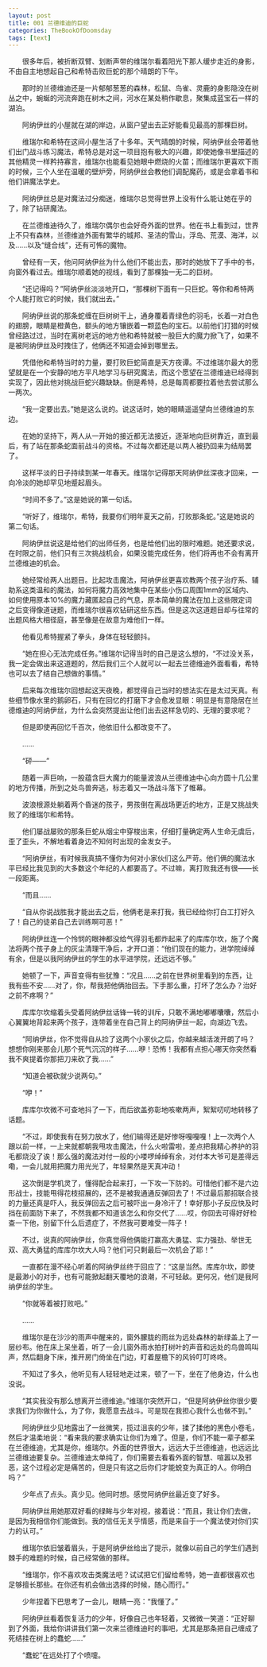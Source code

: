 ```yaml
---
layout: post
title: 001 兰德维迪的巨蛇
categories: TheBookOfDoomsday
tags: [text]
---
```


　　很多年后，被折断双臂、划断声带的维瑞尔看着阳光下那人缓步走近的身影，不由自主地想起自己和希特击败巨蛇的那个晴朗的下午。

　　那时的兰德维迪还是一片郁郁葱葱的森林，松鼠、鸟雀、灵鹿的身影隐没在树丛之中，蜿蜒的河流奔跑在树木之间，河水在某处稍作歇息，聚集成蓝宝石一样的湖泊。

　　阿纳伊丝的小屋就在湖的岸边，从窗户望出去正好能看见最高的那棵巨树。

　　维瑞尔和希特在这间小屋生活了十多年。天气晴朗的时候，阿纳伊丝会带着他们出门战斗练习魔法，希特总是对这一项目抱有极大的兴趣，即使她像书里描述的其他精灵一样矜持寡言，维瑞尔也能看见她眼中燃烧的火苗；而维瑞尔更喜欢下雨的时候，三个人坐在温暖的壁炉旁，阿纳伊丝会教他们调配魔药，或是会拿着书和他们讲魔法学史。

　　阿纳伊丝总是对魔法过分痴迷，维瑞尔总觉得世界上没有什么能让她在乎的了，除了钻研魔法。

　　在兰德维迪待久了，维瑞尔偶尔也会好奇外面的世界。他在书上看到过，世界上不只有森林，兰德维迪外面有繁华的城邦、圣洁的雪山，浮岛、荒漠、海洋，以及……以及“缝合线”，还有可怖的魔物。

　　曾经有一天，他问阿纳伊丝为什么他们不能出去，那时的她放下了手中的书，向窗外看过去。维瑞尔顺着她的视线，看到了那棵独一无二的巨树。

　　“还记得吗？”阿纳伊丝淡淡地开口，“那棵树下面有一只巨蛇。等你和希特两个人能打败它的时候，我们就出去。”

　　阿纳伊丝说的那条蛇缠在巨树树干上，通身覆着青绿色的羽毛，长着一对白色的翅膀，眼睛是橙黄色，额头的地方镶嵌着一颗蓝色的宝石。以前他们打猎的时候曾经路过过，当时在离树老远的地方他和希特就被一股巨大的魔力掀飞了，如果不是被阿纳伊丝及时拽住了，他俩还不知道会掉到哪里去。

　　凭借他和希特当时的力量，要打败巨蛇简直是天方夜谭。不过维瑞尔最大的愿望就是在一个安静的地方平凡地学习与研究魔法，而这个愿望在兰德维迪已经得到实现了，因此他对挑战巨蛇兴趣缺缺。倒是希特，总是每周都要拉着他去尝试那么一两次。

　　“我一定要出去。”她是这么说的。说这话时，她的眼睛遥遥望向兰德维迪的东边。

　　在她的坚持下，两人从一开始的接近都无法接近，逐渐地向巨树靠近，直到最后，有了站在那条蛇面前战斗的资格。不过每次都还是以两人被扔回来为结局罢了。

　　这样平淡的日子持续到某一年春天。维瑞尔记得那天阿纳伊丝深夜才回来，一向冷淡的她却罕见地蹙起眉头。

　　“时间不多了。”这是她说的第一句话。

　　“听好了，维瑞尔，希特，我要你们明年夏天之前，打败那条蛇。”这是她说的第二句话。

　　阿纳伊丝说这是给他们的出师任务，也是给他们出的限时难题。她还要求说，在时限之前，他们只有三次挑战机会，如果没能完成任务，他们将再也不会有离开兰德维迪的机会。

　　她经常给两人出题目。比起攻击魔法，阿纳伊丝更喜欢教两个孩子治疗系、辅助系这类温和的魔法，如何将魔力高效地集中在某些小伤口周围1mm的区域内、如何使用原本10%的魔力藏匿起自己的气息，原本简单的魔法在加上这些限定词之后变得像道谜题，而维瑞尔很喜欢钻研这些东西。但是这次这道题目却与往常的出题风格大相径庭，甚至像是在故意为难他们一样。

　　他看见希特握紧了拳头，身体在轻轻颤抖。

　　“她在担心无法完成任务。”维瑞尔记得当时的自己是这么想的，“不过没关系，我一定会做出来这道题的，然后我们三个人就可以一起去兰德维迪外面看看，希特也可以去了结自己想做的事情。”

　　后来每次维瑞尔回想起这天夜晚，都觉得自己当时的想法实在是太过天真。有些细节像水里的鹅卵石，只有在回忆的打磨下才会愈发显眼：明显是有意隐居在兰德维迪的阿纳伊丝，为什么会突然提出让他们出去这样急切的、无理的要求呢？

　　但是即使再回忆千百次，他依旧什么都改变不了。

　　……

　　“砰——”

　　随着一声巨响，一股蕴含巨大魔力的能量波浪从兰德维迪中心向方圆十几公里的地方传播，所到之处鸟兽奔逃，标志着又一场战斗落下了帷幕。

　　波浪根源处躺着两个昏迷的孩子，男孩倒在离战场更近的地方，正是又挑战失败了的维瑞尔和希特。

　　他们屡战屡败的那条巨蛇从烟尘中穿梭出来，仔细打量确定两人生命无虞后，歪了歪头，不解地看着身边不知何时出现的金发女子。

　　“阿纳伊丝，有时候我真搞不懂你为何对小家伙们这么严苛。他们俩的魔法水平已经比我见到的大多数这个年纪的人都要高了。不过嘛，离打败我还有很——长一段距离。

　　“而且……

　　“自从你说战胜我才能出去之后，他俩老是来打我，我已经给你打白工打好久了！自己的徒弟自己去训练啊可恶！”

　　阿纳伊丝连一个怜悯的眼神都没给气得羽毛都炸起来了的库库尔坎，施了个魔法将两个孩子身上的灰尘清理干净后，才开口道：“他们现在的能力，进学院绰绰有余，但是以我阿纳伊丝的学生的水平进学院，还远远不够。”

　　她顿了一下，声音变得有些犹豫：“况且……之前在世界树里看到的东西，让我有些不安……对了，你，帮我把他俩抬回去。下手那么重，打坏了怎么办？治好之前不疼啊？”

　　库库尔坎缩着头受着阿纳伊丝话锋一转的训斥，只敢不满地嘟嘟囔囔，然后小心翼翼地背起来两个孩子，连带着坐在自己背上的阿纳伊丝一起，向湖边飞去。

　　“阿纳伊丝，你不觉得自从捡了这两个小家伙之后，你越来越活泼开朗了吗？想想你刚来那会儿那个死气沉沉的样子……咿！恐怖！我都有点担心哪天你突然看我不爽提着你那把刀来砍了我……”

　　“知道会被砍就少说两句。”

　　“咿！”

　　库库尔坎微不可查地抖了一下，而后欲盖弥彰地咳嗽两声，絮絮叨叨地转移了话题。

　　“不过，即使我有在努力放水了，他们输得还是好惨呀嘎嘎嘎！上一次两个人跟以前一样，一上来就都朝我甩攻击魔法，什么火啦雷啦，差点把我精心养护的羽毛都烧没了诶！那么强的魔法对付一般的小喽啰绰绰有余，对付本大爷可是差得远嘞，一会儿就用把魔力用光光了，年轻果然是天真冲动！

　　这次倒是学机灵了，懂得配合起来打，一下攻一下防的。可惜他们都不是六边形战士，技能甩得花枝招展的，还不是被我通通反弹回去了！不过最后那招联合技的力量还真是吓人，我反弹回去之后可被吓出一身冷汗了！幸好那小子反应快及时挡在前面防下来了，不然我都不知道该怎么和你交代了……哎，你回去可得好好检查一下他，别留下什么后遗症了，不然我可要难受一阵子！

　　不过，说真的阿纳伊丝，你真觉得他俩能打赢高大勇猛、实力强劲、举世无双、高大勇猛的库库尔坎大人吗？他们可只剩最后一次机会了耶！”

　　一直都在漫不经心听着的阿纳伊丝终于回应了：“这是当然。库库尔坎，即使是最渺小的对手，也有可能掀起翻天覆地的浪潮，不可轻敌。更何况，他们是我阿纳伊丝的学生。

　　“你就等着被打败吧。”

　　……

　　维瑞尔是在沙沙的雨声中醒来的，窗外朦胧的雨丝为远处森林的新绿盖上了一层纱布。他在床上呆坐着，听了一会儿窗外雨水拍打树叶的声音和远处的鸟兽鸣叫声，然后翻身下床，推开房门倚坐在门边，盯着屋檐下的风铃叮叮咚咚。

　　不知过了多久，他听见有人轻轻地走过来，顿了一下，坐在了他身边，什么也没说。

　　“其实我没有那么想离开兰德维迪。”维瑞尔突然开口，“但是阿纳伊丝你很少要求我们为你做什么，为了你，我愿意去战斗。可是现在我担心我什么也做不到。”

　　阿纳伊丝少见地露出了一丝微笑，揽过沮丧的少年，揉了揉他的黑色小卷毛，然后才温柔地说：“看来我的要求确实让你们为难了。但是，你们不能一辈子都呆在兰德维迪，尤其是你，维瑞尔。外面的世界很大，远远大于兰德维迪，也远远比兰德维迪要复杂。兰德维迪太单纯了，你们需要去看看外面的智慧、喧嚣以及邪恶，这个过程必定是痛苦的，但是只有这之后你们才能蜕变为真正的人。你明白吗？”

　　少年点了点头。真少见。他同时想。感觉阿纳伊丝最近变了好多。

　　阿纳伊丝用她那双好看的绿眸与少年对视，接着说：“而且，我让你们去做，是因为我相信你们能做到。我的信任无关乎情感，而是来自于一个魔法使对你们实力的认可。”

　　维瑞尔依旧皱着眉头，于是阿纳伊丝给出了提示，就像以前自己的学生们遇到棘手的难题的时候，自己经常做的那样。

　　“维瑞尔，你不喜欢攻击类魔法吧？试试把它们留给希特，她一直都很喜欢也足够擅长那些。在你还有机会做出选择的时候，随心而行。”

　　少年捏着下巴思考了一会儿，眼睛一亮：“我懂了。”

　　阿纳伊丝看着恢复活力的少年，好像自己也年轻着，又微微一笑道：“正好聊到了外面，我给你讲讲我们第一次来兰德维迪时的事吧，尤其是那条把自己缠成了死结挂在树上的蠢蛇……”

　　“蠢蛇”在远处打了个喷嚏。
　　